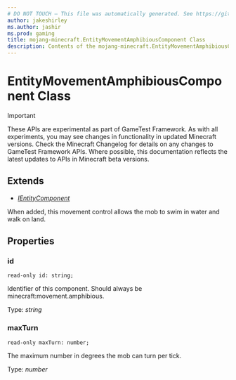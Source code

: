 ```yaml
---
# DO NOT TOUCH — This file was automatically generated. See https://github.com/Mojang/MinecraftScriptingApiDocsGenerator to modify descriptions, examples, etc.
author: jakeshirley
ms.author: jashir
ms.prod: gaming
title: mojang-minecraft.EntityMovementAmphibiousComponent Class
description: Contents of the mojang-minecraft.EntityMovementAmphibiousComponent class.
---
```

# EntityMovementAmphibiousComponent Class
>[!IMPORTANT]
>These APIs are experimental as part of GameTest Framework. As with all experiments, you may see changes in functionality in updated Minecraft versions. Check the Minecraft Changelog for details on any changes to GameTest Framework APIs. Where possible, this documentation reflects the latest updates to APIs in Minecraft beta versions.

## Extends
- [*IEntityComponent*](IEntityComponent.md)

When added, this movement control allows the mob to swim in water and walk on land.

## Properties
### **id**
`read-only id: string;`

Identifier of this component. Should always be minecraft:movement.amphibious.

Type: *string*


### **maxTurn**
`read-only maxTurn: number;`

The maximum number in degrees the mob can turn per tick.

Type: *number*


